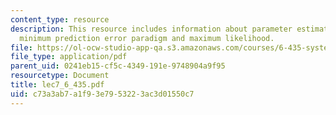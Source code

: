 ```yaml
---
content_type: resource
description: This resource includes information about parameter estimation methods,
  minimum prediction error paradigm and maximum likelihood.
file: https://ol-ocw-studio-app-qa.s3.amazonaws.com/courses/6-435-system-identification-spring-2005/c73a3ab7a1f93e7953223ac3d01550c7_lec7_6_435.pdf
file_type: application/pdf
parent_uid: 0241eb15-cf5c-4349-191e-9748904a9f95
resourcetype: Document
title: lec7_6_435.pdf
uid: c73a3ab7-a1f9-3e79-5322-3ac3d01550c7
---
```

